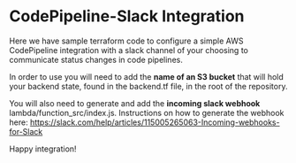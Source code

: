 # CodePipeline-Slack Integration

Here we have sample terraform code to configure a simple AWS CodePipeline integration with a slack channel of your choosing to communicate status changes in code pipelines. 

In order to use you will need to add the **name of an S3 bucket** that will hold your backend state, found in the backend.tf file, in the root of the repository.

You will also need to generate and add the **incoming slack webhook** lambda/function_src/index.js.
Instructions on how to generate the webhook here: https://slack.com/help/articles/115005265063-Incoming-webhooks-for-Slack

Happy integration!
